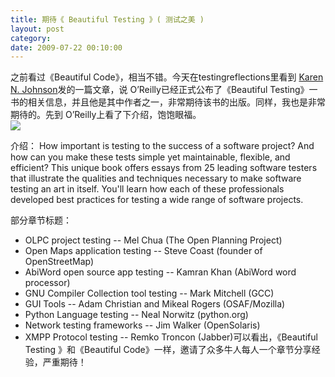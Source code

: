 ```yaml
---
title: 期待《 Beautiful Testing 》( 测试之美 )
layout: post
category: 
date: 2009-07-22 00:10:00
---
```


之前看过《Beautiful Code》，相当不错。今天在testingreflections里看到<span class="submitted"> [Karen N. Johnson](http://www.testingreflections.com/user/view/3804 "View user profile.")</span>发的一篇文章，说 O&#8217;Reilly已经正式公布了《Beautiful Testing》一书的相关信息，并且他是其中作者之一，非常期待该书的出版。同样，我也是非常期待的。先到 O&#8217;Reilly上看了下介绍，饱饱眼福。  
[![](http://images.cnblogs.com/cnblogs_com/coderzh/Book/cat.gif)](http://oreilly.com/catalog/9780596159818/)

介绍：
How important is testing to the success of a software project? And how can you make these tests simple yet maintainable, flexible, and efficient? This unique book offers essays from 25 leading software testers that illustrate the qualities and techniques necessary to make software testing an art in itself. You'll learn how each of these professionals developed best practices for testing a wide range of software projects. 

部分章节标题：

*   OLPC project testing -- Mel Chua (The Open Planning Project)
*   Open Maps application testing -- Steve Coast (founder of OpenStreetMap)
*   AbiWord open source app testing -- Kamran Khan (AbiWord word processor)
*   GNU Compiler Collection tool testing -- Mark Mitchell (GCC)
*   GUI Tools -- Adam Christian and Mikeal Rogers (OSAF/Mozilla)
*   Python Language testing -- Neal Norwitz (python.org)
*   Network testing frameworks -- Jim Walker (OpenSolaris)
*   XMPP Protocol testing -- Remko Troncon (Jabber)可以看出，《Beautiful Testing 》和《Beautiful Code》一样，邀请了众多牛人每人一个章节分享经验，严重期待！